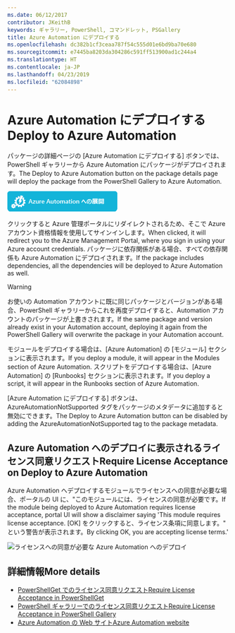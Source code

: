 ```yaml
---
ms.date: 06/12/2017
contributor: JKeithB
keywords: ギャラリー, PowerShell, コマンドレット, PSGallery
title: Azure Automation にデプロイする
ms.openlocfilehash: dc382b1cf3ceaa787f54c555d01e6bd9ba70e680
ms.sourcegitcommit: e7445ba8203da304286c591ff513900ad1c244a4
ms.translationtype: HT
ms.contentlocale: ja-JP
ms.lasthandoff: 04/23/2019
ms.locfileid: "62084898"
---
```

# <a name="deploy-to-azure-automation"></a><span data-ttu-id="b4d8e-103">Azure Automation にデプロイする</span><span class="sxs-lookup"><span data-stu-id="b4d8e-103">Deploy to Azure Automation</span></span>

<span data-ttu-id="b4d8e-104">パッケージの詳細ページの [Azure Automation にデプロイする] ボタンでは、PowerShell ギャラリーから Azure Automation にパッケージがデプロイされます。</span><span class="sxs-lookup"><span data-stu-id="b4d8e-104">The Deploy to Azure Automation button on the package details page will deploy the package from the PowerShell Gallery to Azure Automation.</span></span>

![[Azure Automation にデプロイする] ボタン](../../Images/DeployToAzureAutomationButton.png)

<span data-ttu-id="b4d8e-106">クリックすると Azure 管理ポータルにリダイレクトされるため、そこで Azure アカウント資格情報を使用してサインインします。</span><span class="sxs-lookup"><span data-stu-id="b4d8e-106">When clicked, it will redirect you to the Azure Management Portal, where you sign in using your Azure account credentials.</span></span>
<span data-ttu-id="b4d8e-107">パッケージに依存関係がある場合、すべての依存関係も Azure Automation にデプロイされます。</span><span class="sxs-lookup"><span data-stu-id="b4d8e-107">If the package includes dependencies, all the dependencies will be deployed to Azure Automation as well.</span></span>

> [!WARNING]
> <span data-ttu-id="b4d8e-108">お使いの Automation アカウントに既に同じパッケージとバージョンがある場合、PowerShell ギャラリーからこれを再度デプロイすると、Automation アカウントのパッケージが上書きされます。</span><span class="sxs-lookup"><span data-stu-id="b4d8e-108">If the same package and version already exist in your Automation account, deploying it again from the PowerShell Gallery will overwrite the package in your Automation account.</span></span>

<span data-ttu-id="b4d8e-109">モジュールをデプロイする場合は、[Azure Automation] の [モジュール] セクションに表示されます。</span><span class="sxs-lookup"><span data-stu-id="b4d8e-109">If you deploy a module, it will appear in the Modules section of Azure Automation.</span></span>  <span data-ttu-id="b4d8e-110">スクリプトをデプロイする場合は、[Azure Automation] の [Runbooks] セクションに表示されます。</span><span class="sxs-lookup"><span data-stu-id="b4d8e-110">If you deploy a script, it will appear in the Runbooks section of Azure Automation.</span></span>

<span data-ttu-id="b4d8e-111">[Azure Automation にデプロイする] ボタンは、AzureAutomationNotSupported タグをパッケージのメタデータに追加すると無効にできます。</span><span class="sxs-lookup"><span data-stu-id="b4d8e-111">The Deploy to Azure Automation button can be disabled by adding the AzureAutomationNotSupported tag to the package metadata.</span></span>

## <a name="require-license-acceptance-on-deploy-to-azure-automation"></a><span data-ttu-id="b4d8e-112">Azure Automation へのデプロイに表示されるライセンス同意リクエスト</span><span class="sxs-lookup"><span data-stu-id="b4d8e-112">Require License Acceptance on Deploy to Azure Automation</span></span>

<span data-ttu-id="b4d8e-113">Azure Automation へデプロイするモジュールでライセンスへの同意が必要な場合、ポータルの UI に、"このモジュールには、ライセンスの同意が必要です。</span><span class="sxs-lookup"><span data-stu-id="b4d8e-113">If the module being deployed to Azure Automation requires license acceptance, portal UI will show a disclaimer saying 'This module requires license acceptance.</span></span> <span data-ttu-id="b4d8e-114">[OK] をクリックすると、ライセンス条項に同意します。" という警告が表示されます。</span><span class="sxs-lookup"><span data-stu-id="b4d8e-114">By clicking OK, you are accepting license terms.'</span></span>

![ライセンスへの同意が必要な Azure Automation へのデプロイ](../../Images/DeployToAzureAutomationRequireLicenseAcceptanceDisclaimer.png)

## <a name="more-details"></a><span data-ttu-id="b4d8e-116">詳細情報</span><span class="sxs-lookup"><span data-stu-id="b4d8e-116">More details</span></span>

- [<span data-ttu-id="b4d8e-117">PowerShellGet でのライセンス同意リクエスト</span><span class="sxs-lookup"><span data-stu-id="b4d8e-117">Require License Acceptance in PowerShellGet</span></span>](../../concepts/module-license-acceptance.md)
- [<span data-ttu-id="b4d8e-118">PowerShell ギャラリーでのライセンス同意リクエスト</span><span class="sxs-lookup"><span data-stu-id="b4d8e-118">Require License Acceptance in PowerShell Gallery</span></span>](packages-that-require-license-acceptance.md)
- [<span data-ttu-id="b4d8e-119">Azure Automation の Web サイト</span><span class="sxs-lookup"><span data-stu-id="b4d8e-119">Azure Automation website</span></span>](http://azure.microsoft.com/services/automation/)
